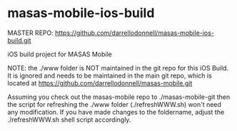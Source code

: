 masas-mobile-ios-build
======================

MASTER REPO: https://github.com/darrellodonnell/masas-mobile-ios-build.git

iOS build project for MASAS Mobile

NOTE: the ./www folder is NOT maintained in the git repo for this iOS Build. It 
is ignored and needs to be maintained in the main git repo, which is located at
	https://github.com/darrellodonnell/masas-mobile.git
	

Assuming you check out the masas-mobile repo to ./masas-mobile-git then the script
for refreshing the ./www folder (./refreshWWW.sh) won't need any modification. 
If you have made changes to the foldername, adjust the ./refreshWWW.sh shell 
script accordingly.
